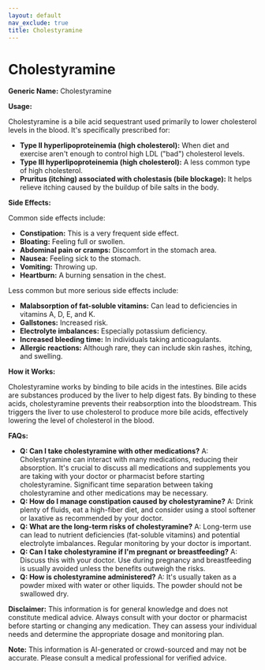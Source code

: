 ```yaml
---
layout: default
nav_exclude: true
title: Cholestyramine
---
```


# Cholestyramine

**Generic Name:** Cholestyramine

**Usage:**

Cholestyramine is a bile acid sequestrant used primarily to lower cholesterol levels in the blood.  It's specifically prescribed for:

* **Type II hyperlipoproteinemia (high cholesterol):**  When diet and exercise aren't enough to control high LDL ("bad") cholesterol levels.
* **Type III hyperlipoproteinemia (high cholesterol):** A less common type of high cholesterol.
* **Pruritus (itching) associated with cholestasis (bile blockage):** It helps relieve itching caused by the buildup of bile salts in the body.


**Side Effects:**

Common side effects include:

* **Constipation:** This is a very frequent side effect.
* **Bloating:** Feeling full or swollen.
* **Abdominal pain or cramps:**  Discomfort in the stomach area.
* **Nausea:** Feeling sick to the stomach.
* **Vomiting:** Throwing up.
* **Heartburn:** A burning sensation in the chest.


Less common but more serious side effects include:

* **Malabsorption of fat-soluble vitamins:**  Can lead to deficiencies in vitamins A, D, E, and K.
* **Gallstones:** Increased risk.
* **Electrolyte imbalances:**  Especially potassium deficiency.
* **Increased bleeding time:**  In individuals taking anticoagulants.
* **Allergic reactions:** Although rare, they can include skin rashes, itching, and swelling.


**How it Works:**

Cholestyramine works by binding to bile acids in the intestines.  Bile acids are substances produced by the liver to help digest fats.  By binding to these acids, cholestyramine prevents their reabsorption into the bloodstream. This triggers the liver to use cholesterol to produce more bile acids, effectively lowering the level of cholesterol in the blood.

**FAQs:**

* **Q: Can I take cholestyramine with other medications?** A:  Cholestyramine can interact with many medications, reducing their absorption.  It's crucial to discuss all medications and supplements you are taking with your doctor or pharmacist before starting cholestyramine.  Significant time separation between taking cholestyramine and other medications may be necessary.
* **Q:  How do I manage constipation caused by cholestyramine?** A: Drink plenty of fluids, eat a high-fiber diet, and consider using a stool softener or laxative as recommended by your doctor.
* **Q:  What are the long-term risks of cholestyramine?** A: Long-term use can lead to nutrient deficiencies (fat-soluble vitamins) and potential electrolyte imbalances. Regular monitoring by your doctor is important.
* **Q:  Can I take cholestyramine if I'm pregnant or breastfeeding?** A:  Discuss this with your doctor.  Use during pregnancy and breastfeeding is usually avoided unless the benefits outweigh the risks.
* **Q:  How is cholestyramine administered?** A: It's usually taken as a powder mixed with water or other liquids.  The powder should not be swallowed dry.


**Disclaimer:** This information is for general knowledge and does not constitute medical advice.  Always consult with your doctor or pharmacist before starting or changing any medication.  They can assess your individual needs and determine the appropriate dosage and monitoring plan.


**Note:** This information is AI-generated or crowd-sourced and may not be accurate. Please consult a medical professional for verified advice.